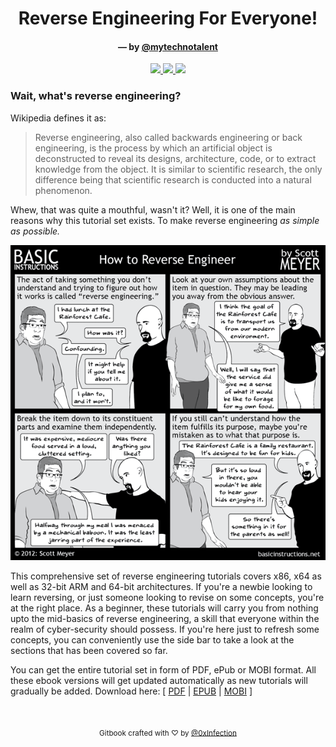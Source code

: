 <h1 align="center">
    Reverse Engineering For Everyone!
</h1>

<h4 align="center">
    &mdash; by
    <a href="https://twitter.com/mytechnotalent">
        @mytechnotalent
    </a>
</h4>

<p align="center">
    <a href="https://github.com/mytechnotalent/Reverse-Engineering-Tutorial">
        <img src="https://img.shields.io/badge/GitHub-Reverse%20Engineering%20For%20Everyone!-green.svg?logo=github">
    </a>
        <a href="https://twitter.com/mytechnotalent">
        <img src="https://img.shields.io/badge/Twitter-@mytechnotalent-blue.svg?logo=twitter">
    </a>
    <a href="https://github.com/mytechnotalent/Reverse-Engineering-Tutorial/blob/master/LICENSE">
        <img src="https://img.shields.io/badge/License-Apache%202.0-orange.svg?logo=apache">
    </a>
</p>

<h3>
    Wait, what's reverse engineering?
</h3>
<p>
    Wikipedia defines it as:
    <blockquote>
        Reverse engineering, also called backwards engineering or back engineering, is the process by which an artificial object is deconstructed to reveal its designs, architecture, code, or to extract knowledge from the object. It is similar to scientific research, the only difference being that scientific research is conducted into a natural phenomenon.
    </blockquote>
    Whew, that was quite a mouthful, wasn't it? Well, it is one of the main reasons why this tutorial set exists. To make reverse engineering
    <i>
        as simple as possible.
    </i>
</p>
<p align="center">
    <img src="cover.png"  />
</p>
<p>
    This comprehensive set of reverse engineering tutorials covers x86, x64 as well as 32-bit ARM and 64-bit architectures. If you're a newbie looking to learn reversing, or just someone looking to revise on some concepts, you're at the right place. As a beginner, these tutorials will carry you from nothing upto the mid-basics of reverse engineering, a skill that everyone within the realm of cyber-security should possess. If you're here just to refresh some concepts, you can conveniently use the side bar to take a look at the sections that has been covered so far.
</p>
<p>
    You can get the entire tutorial set in form of PDF, ePub or MOBI format. All these ebook versions will get updated automatically as new tutorials will gradually be added. Download here: [ <a href="reversing-for-everyone.pdf">PDF</a> | <a href="reversing-for-everyone.epub">EPUB</a> | <a href="reversing-for-everyone.mobi">MOBI</a> ]
</p>
<br>
<p align="center">
    <sub>
        Gitbook crafted with ♡ by
        <a href="https://twitter.com/0xInfection">
            @0xInfection
        </a>
    </sub>
</p>